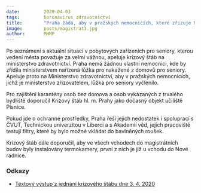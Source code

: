 ```yaml
---
date:         2020-04-03
tags:         koronavirus zdravotnictví
title:        "Praha žádá, aby v pražských nemocnicích, které zřizuje Ministerstvo zdravotnictví, byla vyčleněna lůžka pro seniory"
image: 	      posts/magistrat3.jpg
author:       MHMP
---
```


Po seznámení s aktuální situací v pobytových zařízeních pro seniory, kterou vedení města považuje za velmi vážnou, apeluje krizový štáb na ministerstvo zdravotnictví. Praha nemá žádnou vlastní nemocnici, kde by zřídila ministerstvem nařízená lůžka pro nakažené z domovů pro seniory. Apeluje proto na Ministerstvo zdravotnictví, aby v pražských nemocnicích, jichž je ministerstvo zřizovatelem, lůžka pro seniory vyčlenilo.

Pro zajištění karantény osob bez domova a osob vykázaných z trvalého bydliště doporučil Krizový štáb hl. m. Prahy jako dočasný objekt učiliště Písnice.

Pokud jde o ochranné prostředky, Praha řeší jejich nedostatek i spoluprací s ČVUT, Technickou univerzitou v Liberci a s Akademií věd, jejich pracoviště testují filtry, které by bylo možné vkládat do bavlněných roušek.

Krizový štáb dále doporučil, aby ve všech vchodech do magistrátních budov byly instalovány termokamery, první z nich je již u vchodu do Nové radnice.

### Odkazy 

* [Textový výstup z jednání krizového štábu dne 3. 4. 2020](/assets/pdf/ks-vystup5.pdf)
